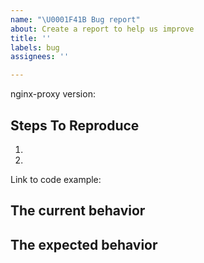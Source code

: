 ```yaml
---
name: "\U0001F41B Bug report"
about: Create a report to help us improve
title: ''
labels: bug
assignees: ''

---
```


<!--
  Please provide a clear and concise description of what the bug is. Include
  screenshots if needed. Please test using the latest version of the relevant
  nginx-proxy packages to make sure your issue has not already been fixed.
-->

nginx-proxy version:

## Steps To Reproduce

1.
2.

<!--
  Your bug will get fixed much faster if we can run your code and it doesn't
  have dependencies other than nginx-proxy. Issues without reproduction steps or
  code examples may be immediately closed as not actionable.
-->

Link to code example:

<!--
  Please provide a CodeSandbox (https://codesandbox.io/s/new), a link to a
  repository on GitHub, or provide a minimal code example that reproduces the
  problem. You may provide a screenshot of the application if you think it is
  relevant to your bug report. Here are some tips for providing a minimal
  example: https://stackoverflow.com/help/mcve.
-->

## The current behavior


## The expected behavior